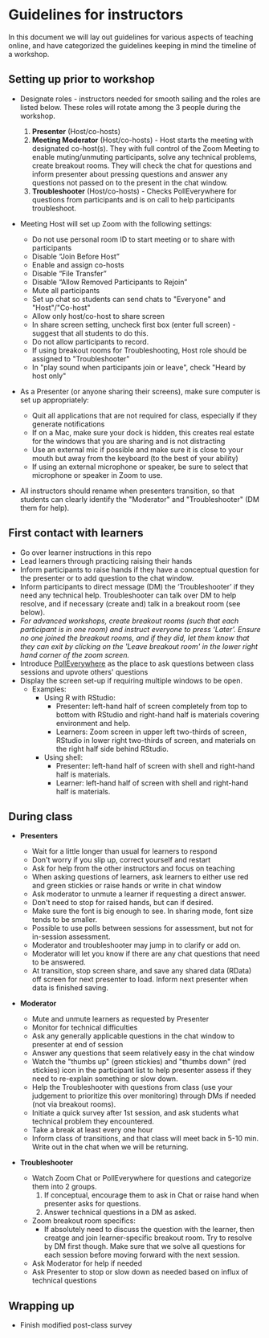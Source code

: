 # Guidelines for instructors

In this document we will lay out guidelines for various aspects of teaching online, and have categorized the guidelines keeping in mind the timeline of a workshop.

## Setting up prior to workshop

* Designate roles - instructors needed for smooth sailing and the roles are listed below. These roles will rotate among the 3 people during the workshop.  
     1. **Presenter** (Host/co-hosts)
     1. **Meeting Moderator** (Host/co-hosts) - Host starts the meeting with designated co-host(s). They with full control of the Zoom Meeting to enable muting/unmuting participants, solve any technical problems, create breakout rooms. They will check the chat for questions and inform presenter about pressing questions and answer any questions not passed on to the present in the chat window.
     1. **Troubleshooter** (Host/co-hosts) - Checks PollEverywhere for questions from participants and is on call to help participants troubleshoot. 

* Meeting Host will set up Zoom with the following settings:
  * Do not use personal room ID to start meeting or to share with participants
  * Disable “Join Before Host”
  * Enable and assign co-hosts
  * Disable “File Transfer”
  * Disable “Allow Removed Participants to Rejoin”
  * Mute all participants
  * Set up chat so students can send chats to "Everyone" and "Host"/"Co-host"
  * Allow only host/co-host to share screen 
  * In share screen setting, uncheck first box (enter full screen) - suggest that all students to do this.
  * Do not allow participants to record.
  * If using breakout rooms for Troubleshooting, Host role should be assigned to "Troubleshooter"
  * In "play sound when participants join or leave", check "Heard by host only"

* As a Presenter (or anyone sharing their screens), make sure computer is set up appropriately:
  * Quit all applications that are not required for class, especially if they generate notifications
  * If on a Mac, make sure your dock is hidden, this creates real estate for the windows that you are sharing and is not distracting
  * Use an external mic if possible and make sure it is close to your mouth but away from the keyboard (to the best of your ability)
  * If using an external microphone or speaker, be sure to select that microphone or speaker in Zoom to use.
  
* All instructors should rename when presenters transition, so that students can clearly identify the "Moderator" and "Troubleshooter" (DM them for help).

## First contact with learners

* Go over learner instructions in this repo
* Lead learners through practicing raising their hands
* Inform participants to raise hands if they have a conceptual question for the presenter or to add question to the chat window.
* Inform participants to direct message (DM) the ‘Troubleshooter’ if they need any technical help. Troubleshooter can talk over DM to help resolve, and if necessary (create and) talk in a breakout room (see below).
* *For advanced workshops, create breakout rooms (such that each participant is in one room) and instruct everyone to press ‘Later’. Ensure no one joined the breakout rooms, and if they did, let them know that they can exit by clicking on the 'Leave breakout room' in the lower right hand corner of the zoom screen.*
* Introduce [PollEverywhere](https://pollev.com/hbctraining945) as the place to ask questions between class sessions and upvote others' questions
* Display the screen set-up if requiring multiple windows to be open.
     - Examples: 
          - Using R with RStudio:
               * Presenter: left-hand half of screen completely from top to bottom with RStudio and right-hand half is materials covering environment and help.
               * Learners: Zoom screen in upper left two-thirds of screen, RStudio in lower right two-thirds of screen, and materials on the right half side behind RStudio.
          - Using shell:          
               * Presenter: left-hand half of screen with shell and right-hand half is materials.
               * Learner: left-hand half of screen with shell and right-hand half is materials.

## During class

* **Presenters**
     * Wait for a little longer than usual for learners to respond
     * Don't worry if you slip up, correct yourself and restart
     * Ask for help from the other instructors and focus on teaching
     * When asking questions of learners, ask learners to either use red and green stickies or raise hands or write in chat window
     * Ask moderator to unmute a learner if requesting a direct answer.
     * Don't need to stop for raised hands, but can if desired.  
     * Make sure the font is big enough to see. In sharing mode, font size tends to be smaller.
     * Possible to use polls between sessions for assessment, but not for in-session assessment.
     * Moderator and troubleshooter may jump in to clarify or add on.
     * Moderator will let you know if there are any chat questions that need to be answered.
     * At transition, stop screen share, and save any shared data (RData) off screen for next presenter to load. Inform next presenter when data is finished saving.

* **Moderator**
     * Mute and unmute learners as requested by Presenter
     * Monitor for technical difficulties
     * Ask any generally applicable questions in the chat window to presenter at end of session
     * Answer any questions that seem relatively easy in the chat window
     * Watch the "thumbs up" (green stickies) and "thumbs down" (red stickies) icon in the participant list to help presenter assess if they need to re-explain something or slow down.
     * Help the Troubleshooter with questions from class (use your judgement to prioritize this over monitoring) through DMs if needed (not via breakout rooms).
     * Initiate a quick survey after 1st session, and ask students what technical problem they encountered.
     * Take a break at least every one hour
     * Inform class of transitions, and that class will meet back in 5-10 min. Write out in the chat when we will be returning.

* **Troubleshooter**
     * Watch Zoom Chat or PollEverywhere for questions and categorize them into 2 groups.
          1. If conceptual, encourage them to ask in Chat or raise hand when presenter asks for questions.
          2. Answer technical questions in a DM as asked.
     * Zoom breakout room specifics:
          * If absolutely need to discuss the question with the learner, then creatge and join learner-specific breakout room. Try to resolve by DM first though. Make sure that we solve all questions for each session before moving forward with the next session. 
     * Ask Moderator for help if needed
     * Ask Presenter to stop or slow down as needed based on influx of technical questions

## Wrapping up

* Finish modified post-class survey
